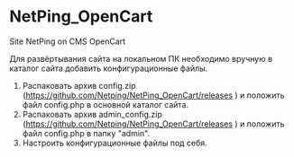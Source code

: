 # NetPing_OpenCart
Site NetPing on CMS OpenCart

Для развёртывания сайта на локальном ПК необходимо вручную в каталог сайта добавить конфигурационные файлы.
1. Распаковать архив config.zip (https://github.com/Netping/NetPing_OpenCart/releases ) и положить файл config.php в основной каталог сайта.
2. Распаковать архив admin_config.zip (https://github.com/Netping/NetPing_OpenCart/releases ) и положить файл config.php в папку "admin".
3. Настроить конфигурационные файлы под себя.